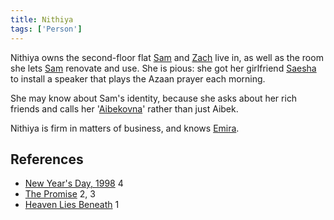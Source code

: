 ```yaml
---
title: Nithiya
tags: ['Person']
---
```

Nithiya owns the second-floor flat [Sam](/_wiki/sam.md) and [Zach](/_wiki/zach.md) live in, as well as the room she lets [Sam](/_wiki/sam.md) renovate and use. She is pious: she got her girlfriend [Saesha](/_wiki/saesha.md) to install a speaker that plays the Azaan prayer each morning.

She may know about Sam's identity, because she asks about her rich friends and calls her '[Aibekovna](/_wiki/aibek.md)' rather than just Aibek.

Nithiya is firm in matters of business, and knows [Emira](/_wiki/emira.md).

## References
- [New Year's Day, 1998](/_wiki/new-years-day-1998.md) 4
- [The Promise](/_wiki/the-promise.md) 2, 3
- [Heaven Lies Beneath](/_wiki/heaven-lies-beneath.md) 1
